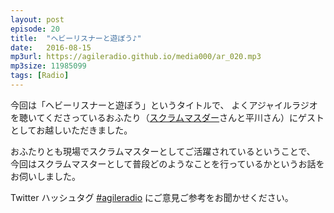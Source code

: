 ```yaml
---
layout: post
episode: 20
title:  "ヘビーリスナーと遊ぼう♪"
date:   2016-08-15
mp3url: https://agileradio.github.io/media000/ar_020.mp3
mp3size: 11985099
tags: [Radio]
---
```


今回は「ヘビーリスナーと遊ぼう」というタイトルで、
よくアジャイルラジオを聴いてくださっているおふたり（[スクラムマスダー](https://twitter.com/scrummasudar)さんと平川さん）にゲストとしてお越しいただきました。  

おふたりとも現場でスクラムマスターとしてご活躍されているということで、
今回はスクラムマスターとして普段どのようなことを行っているかというお話をお伺いしました。

Twitter ハッシュタグ [#agileradio](https://twitter.com/intent/tweet?hashtags=agileradio) にご意見ご参考をお聞かせください。
